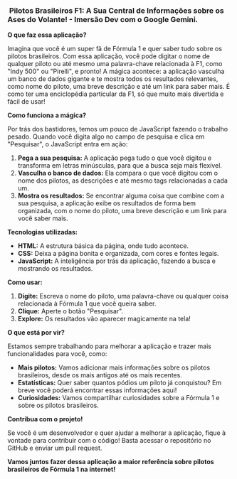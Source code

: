 
### ️ **Pilotos Brasileiros F1: A Sua Central de Informações sobre os Ases do Volante! - Imersão Dev com o Google Gemini.**

**O que faz essa aplicação?**

Imagina que você é um super fã de Fórmula 1 e quer saber tudo sobre os pilotos brasileiros. Com essa aplicação, você pode digitar o nome de qualquer piloto ou até mesmo uma palavra-chave relacionada à F1, como "Indy 500" ou "Pirelli", e pronto! A mágica acontece: a aplicação vasculha um banco de dados gigante e te mostra todos os resultados relevantes, como nome do piloto, uma breve descrição e até um link para saber mais. É como ter uma enciclopédia particular da F1, só que muito mais divertida e fácil de usar!

**Como funciona a mágica?**

Por trás dos bastidores, temos um pouco de JavaScript fazendo o trabalho pesado. Quando você digita algo no campo de pesquisa e clica em "Pesquisar", o JavaScript entra em ação:

1. **Pega a sua pesquisa:** A aplicação pega tudo o que você digitou e transforma em letras minúsculas, para que a busca seja mais flexível.
2. **Vasculha o banco de dados:** Ela compara o que você digitou com o nome dos pilotos, as descrições e até mesmo tags relacionadas a cada um.
3. **Mostra os resultados:** Se encontrar alguma coisa que combine com a sua pesquisa, a aplicação exibe os resultados de forma bem organizada, com o nome do piloto, uma breve descrição e um link para você saber mais.

**Tecnologias utilizadas:**

* **HTML:** A estrutura básica da página, onde tudo acontece.
* **CSS:** Deixa a página bonita e organizada, com cores e fontes legais.
* **JavaScript:** A inteligência por trás da aplicação, fazendo a busca e mostrando os resultados.

**Como usar:**

1. **Digite:** Escreva o nome do piloto, uma palavra-chave ou qualquer coisa relacionada à Fórmula 1 que você queira saber.
2. **Clique:** Aperte o botão "Pesquisar".
3. **Explore:** Os resultados vão aparecer magicamente na tela!

**O que está por vir?**

Estamos sempre trabalhando para melhorar a aplicação e trazer mais funcionalidades para você, como:

* **Mais pilotos:** Vamos adicionar mais informações sobre os pilotos brasileiros, desde os mais antigos até os mais recentes.
* **Estatísticas:** Quer saber quantos pódios um piloto já conquistou? Em breve você poderá encontrar essas informações aqui!
* **Curiosidades:** Vamos compartilhar curiosidades sobre a Fórmula 1 e sobre os pilotos brasileiros.

**Contribua com o projeto!**

Se você é um desenvolvedor e quer ajudar a melhorar a aplicação, fique à vontade para contribuir com o código! Basta acessar o repositório no GitHub e enviar um pull request.

**Vamos juntos fazer dessa aplicação a maior referência sobre pilotos brasileiros de Fórmula 1 na internet!** 
